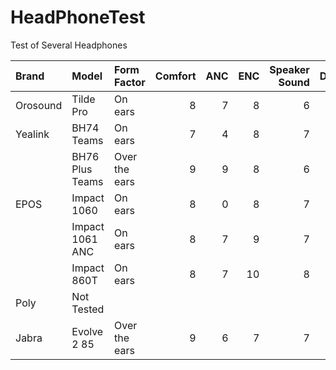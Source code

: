 # HeadPhoneTest
Test of Several Headphones

| Brand | Model | Form Factor | Comfort | ANC | ENC | Speaker Sound | Durability | Audio Files | Audio Files |
| :---- | :---- | :---------- | ------: | ---: | ---: | ------------: | ---------: | :------ | :------ |
| Orosound | Tilde Pro       | On ears       | 8 | 7 | 8 | 6 | 7 | NoisyEnvTest                                                                                       | [Background Music Test](https://raw.githubusercontent.com/dm1090/HeadPhoneTest/main/OrosoundTildeProNoisyEnvironmentTest.wav) |
| Yealink  | BH74 Teams      | On ears       | 7 | 4 | 8 | 7 | 7 | [NoisyEnvTest](https://raw.githubusercontent.com/dm1090/HeadPhoneTest/main/YealinkBH74NoisyEnvironmentTest.wav) | |
|          | BH76 Plus Teams | Over the ears | 9 | 9 | 8 | 6 | 9 | [NoisyEnvTest](https://raw.githubusercontent.com/dm1090/HeadPhoneTest/main/YealinkBH76PlusNoisyEnvironmentTest.wav) | [Background Music Test](https://raw.githubusercontent.com/dm1090/HeadPhoneTest/main/YealinkBH76PlusTeamsVeryNoisyEnvironmentTest.wav) |
| EPOS     | Impact 1060     | On ears       | 8 | 0 | 8 | 7 | 8 | [NoisyEnvTest](https://raw.githubusercontent.com/dm1090/HeadPhoneTest/main/EPOSImpact1060NoisyEnvironmentTest.wav) | |
|          | Impact 1061 ANC | On ears       | 8 | 7 | 9 | 7 | 8 | NoisyEnvTest | [Background Music Test](https://raw.githubusercontent.com/dm1090/HeadPhoneTest/main/EPOS1061ANCVeryNoisyEnvironmentTest.wav) | |
|          | Impact 860T     | On ears       | 8 | 7 | 10| 8 | 8 | [NoisyEnvTest](https://raw.githubusercontent.com/dm1090/HeadPhoneTest/main/EPOS860TVeryNoisyEnvironmentTest.wav) | [Background Music Test](https://raw.githubusercontent.com/dm1090/HeadPhoneTest/main/EPOS860TVeryNoisyEnvironmentTest2.wav) |
| Poly     | Not Tested      |               |   |   |   |   |   | | |
| Jabra    | Evolve 2 85     | Over the ears | 9 | 6 | 7 | 7 | 8 | [NoisyEnvTest](https://raw.githubusercontent.com/dm1090/HeadPhoneTest/main/JabraEvolve2-85NoisyEnvironmentTest.wav) | |


<audio>
  <source src="https://raw.githubusercontent.com/dm1090/HeadPhoneTest/main/YealinkBH74NoisyEnvironmentTest.wav" type="audio/wav">
</audio>
